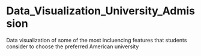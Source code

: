 # Data_Visualization_University_Admission
Data visualization of some of the most incluencing features that students consider to choose the preferred American university
